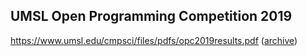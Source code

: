 ## UMSL Open Programming Competition 2019

https://www.umsl.edu/cmpsci/files/pdfs/opc2019results.pdf ([archive](https://web.archive.org/web/20210128115804/https://www.umsl.edu/cmpsci/files/pdfs/opc2019results.pdf))
